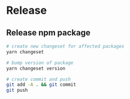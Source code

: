 # Release

## Release npm package

```bash
# create new changeset for affected packages
yarn changeset

# bump version of package
yarn changeset version

# create commit and push
git add -A . && git commit
git push
```
